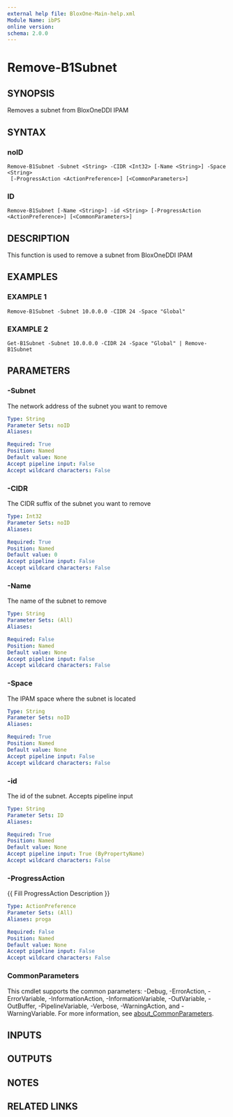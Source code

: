 ```yaml
---
external help file: BloxOne-Main-help.xml
Module Name: ibPS
online version:
schema: 2.0.0
---
```


# Remove-B1Subnet

## SYNOPSIS
Removes a subnet from BloxOneDDI IPAM

## SYNTAX

### noID
```
Remove-B1Subnet -Subnet <String> -CIDR <Int32> [-Name <String>] -Space <String>
 [-ProgressAction <ActionPreference>] [<CommonParameters>]
```

### ID
```
Remove-B1Subnet [-Name <String>] -id <String> [-ProgressAction <ActionPreference>] [<CommonParameters>]
```

## DESCRIPTION
This function is used to remove a subnet from BloxOneDDI IPAM

## EXAMPLES

### EXAMPLE 1
```
Remove-B1Subnet -Subnet 10.0.0.0 -CIDR 24 -Space "Global"
```

### EXAMPLE 2
```
Get-B1Subnet -Subnet 10.0.0.0 -CIDR 24 -Space "Global" | Remove-B1Subnet
```

## PARAMETERS

### -Subnet
The network address of the subnet you want to remove

```yaml
Type: String
Parameter Sets: noID
Aliases:

Required: True
Position: Named
Default value: None
Accept pipeline input: False
Accept wildcard characters: False
```

### -CIDR
The CIDR suffix of the subnet you want to remove

```yaml
Type: Int32
Parameter Sets: noID
Aliases:

Required: True
Position: Named
Default value: 0
Accept pipeline input: False
Accept wildcard characters: False
```

### -Name
The name of the subnet to remove

```yaml
Type: String
Parameter Sets: (All)
Aliases:

Required: False
Position: Named
Default value: None
Accept pipeline input: False
Accept wildcard characters: False
```

### -Space
The IPAM space where the subnet is located

```yaml
Type: String
Parameter Sets: noID
Aliases:

Required: True
Position: Named
Default value: None
Accept pipeline input: False
Accept wildcard characters: False
```

### -id
The id of the subnet.
Accepts pipeline input

```yaml
Type: String
Parameter Sets: ID
Aliases:

Required: True
Position: Named
Default value: None
Accept pipeline input: True (ByPropertyName)
Accept wildcard characters: False
```

### -ProgressAction
{{ Fill ProgressAction Description }}

```yaml
Type: ActionPreference
Parameter Sets: (All)
Aliases: proga

Required: False
Position: Named
Default value: None
Accept pipeline input: False
Accept wildcard characters: False
```

### CommonParameters
This cmdlet supports the common parameters: -Debug, -ErrorAction, -ErrorVariable, -InformationAction, -InformationVariable, -OutVariable, -OutBuffer, -PipelineVariable, -Verbose, -WarningAction, and -WarningVariable. For more information, see [about_CommonParameters](http://go.microsoft.com/fwlink/?LinkID=113216).

## INPUTS

## OUTPUTS

## NOTES

## RELATED LINKS
